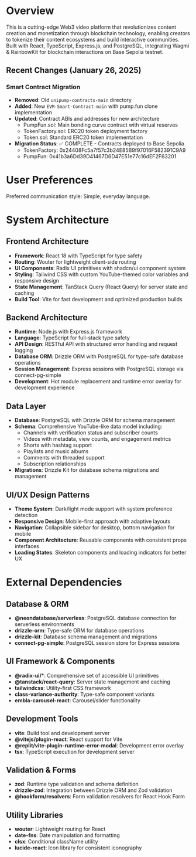 # Overview

This is a cutting-edge Web3 video platform that revolutionizes content creation and monetization through blockchain technology, enabling creators to tokenize their content ecosystems and build interactive communities. Built with React, TypeScript, Express.js, and PostgreSQL, integrating Wagmi & RainbowKit for blockchain interactions on Base Sepolia testnet.

## Recent Changes (January 26, 2025)

### Smart Contract Migration
- **Removed**: Old `unipump-contracts-main` directory 
- **Added**: New `EVM-Smart-Contract-main` with pump.fun clone implementation
- **Updated**: Contract ABIs and addresses for new architecture
  - PumpFun.sol: Main bonding curve contract with virtual reserves
  - TokenFactory.sol: ERC20 token deployment factory  
  - Token.sol: Standard ERC20 token implementation
- **Migration Status**: ✅ COMPLETE - Contracts deployed to Base Sepolia
  - TokenFactory: 0x24408Fc5a7f57c3b24E85B9f97016F582391C9A9
  - PumpFun: 0x41b3a6Dd39D41467D6D47E51e77c16dEF2F63201

# User Preferences

Preferred communication style: Simple, everyday language.

# System Architecture

## Frontend Architecture
- **Framework**: React 18 with TypeScript for type safety
- **Routing**: Wouter for lightweight client-side routing
- **UI Components**: Radix UI primitives with shadcn/ui component system
- **Styling**: Tailwind CSS with custom YouTube-themed color variables and responsive design
- **State Management**: TanStack Query (React Query) for server state and caching
- **Build Tool**: Vite for fast development and optimized production builds

## Backend Architecture
- **Runtime**: Node.js with Express.js framework
- **Language**: TypeScript for full-stack type safety
- **API Design**: RESTful API with structured error handling and request logging
- **Database ORM**: Drizzle ORM with PostgreSQL for type-safe database operations
- **Session Management**: Express sessions with PostgreSQL storage via connect-pg-simple
- **Development**: Hot module replacement and runtime error overlay for development experience

## Data Layer
- **Database**: PostgreSQL with Drizzle ORM for schema management
- **Schema**: Comprehensive YouTube-like data model including:
  - Channels with verification status and subscriber counts
  - Videos with metadata, view counts, and engagement metrics
  - Shorts with hashtag support
  - Playlists and music albums
  - Comments with threaded support
  - Subscription relationships
- **Migrations**: Drizzle Kit for database schema migrations and management

## UI/UX Design Patterns
- **Theme System**: Dark/light mode support with system preference detection
- **Responsive Design**: Mobile-first approach with adaptive layouts
- **Navigation**: Collapsible sidebar for desktop, bottom navigation for mobile
- **Component Architecture**: Reusable components with consistent props interfaces
- **Loading States**: Skeleton components and loading indicators for better UX

# External Dependencies

## Database & ORM
- **@neondatabase/serverless**: PostgreSQL database connection for serverless environments
- **drizzle-orm**: Type-safe ORM for database operations
- **drizzle-kit**: Database schema management and migrations
- **connect-pg-simple**: PostgreSQL session store for Express sessions

## UI Framework & Components
- **@radix-ui/***: Comprehensive set of accessible UI primitives
- **@tanstack/react-query**: Server state management and caching
- **tailwindcss**: Utility-first CSS framework
- **class-variance-authority**: Type-safe component variants
- **embla-carousel-react**: Carousel/slider functionality

## Development Tools
- **vite**: Build tool and development server
- **@vitejs/plugin-react**: React support for Vite
- **@replit/vite-plugin-runtime-error-modal**: Development error overlay
- **tsx**: TypeScript execution for development server

## Validation & Forms
- **zod**: Runtime type validation and schema definition
- **drizzle-zod**: Integration between Drizzle ORM and Zod validation
- **@hookform/resolvers**: Form validation resolvers for React Hook Form

## Utility Libraries
- **wouter**: Lightweight routing for React
- **date-fns**: Date manipulation and formatting
- **clsx**: Conditional className utility
- **lucide-react**: Icon library for consistent iconography